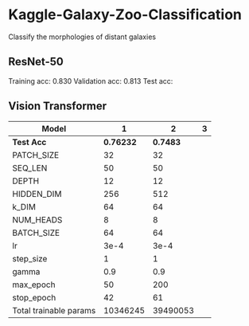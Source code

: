 # Kaggle-Galaxy-Zoo-Classification
Classify the morphologies of distant galaxies


## ResNet-50

Training acc: 0.830
Validation acc: 0.813
Test acc: 






## Vision Transformer

| Model | 1 |  2 | 3 |
| ----------- | ----------- | ----------- | ----------- |
| **Test Acc** | **0.76232** | **0.7483** |  |
| PATCH_SIZE | 32 | 32 |  |
| SEQ_LEN | 50 | 50 |  |
| DEPTH | 12 | 12 |  |
| HIDDEN_DIM | 256 | 512 |  |
| k_DIM | 64 | 64 |  |
| NUM_HEADS | 8 | 8 |  |
| BATCH_SIZE | 64 | 64 |  |
| lr | 3e-4 | 3e-4 |  |
| step_size | 1 | 1 |  |
| gamma | 0.9 | 0.9 |  |
| max_epoch | 50 | 200 |  |
| stop_epoch | 42 | 61 |  |
| Total trainable params | 10346245 | 39490053 |  |

